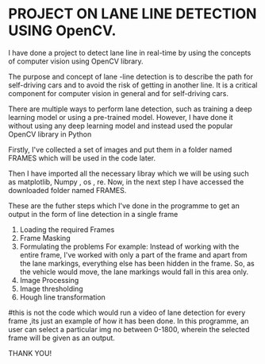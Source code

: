 # PROJECT ON LANE LINE DETECTION USING OpenCV.



I have done a project to detect lane line in real-time by using the concepts of computer vision using OpenCV library.

The purpose and concept of lane -line detection is to describe the path for self-driving cars and to avoid the risk of getting in another line. It is a critical component for computer vision in general and for self-driving cars.

There are multiple ways to perform lane detection, such as training a deep learning model or using a pre-trained model. However, I have done it without using any deep learning model and instead used the popular OpenCV library in Python


Firstly, I've  collected a set of images and put them in a folder named FRAMES which will be used in the code later.

 Then I have imported all the necessary libray which we will be using
such as matplotlib, Numpy , os , re.
Now, in the next step I have accessed the downloaded folder named FRAMES.

These are the futher steps which I've done in the programme to get an output in the form of line detection in a single frame
1. Loading the required Frames 
2. Frame Masking 
3. Formulating the problems
   For example: Instead of working with the entire frame, I've worked with only a part of the frame and apart from the lane markings, everything else has been hidden in the frame. So, as the vehicle would move, the lane markings would fall in this area only.
4. Image Processing 
5. Image thresholding 
6. Hough line transformation 


#this is not the code which would run a video of lane detection for every frame ,its just an example of how it has been done. 
 In this programme, an user can select a particular img no between  0-1800, wherein the selected frame will be given as an output.

THANK YOU!





